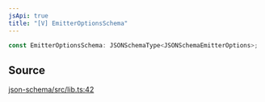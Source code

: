 ```yaml
---
jsApi: true
title: "[V] EmitterOptionsSchema"
---
```


```ts
const EmitterOptionsSchema: JSONSchemaType<JSONSchemaEmitterOptions>;
```

## Source

[json-schema/src/lib.ts:42](https://github.com/markcowl/cadl/blob/1a6d2b70/packages/json-schema/src/lib.ts#L42)
